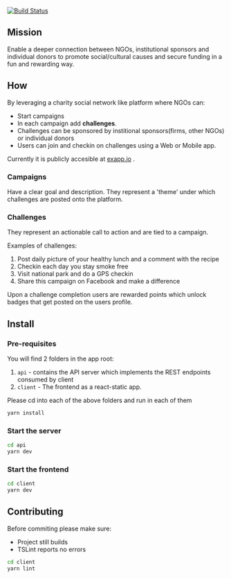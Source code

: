 [![Build Status](https://travis-ci.org/itforlife/exapp.svg?branch=master)](https://travis-ci.org/itforlife/exapp)

## Mission

Enable a deeper connection between NGOs, institutional sponsors and individual donors to promote social/cultural causes and secure funding in a fun and rewarding way.

## How

By leveraging a charity social network like platform where NGOs can:

-   Start campaigns
-   In each campaign add **challenges**.
-   Challenges can be sponsored by institional sponsors(firms, other NGOs) or individual donors
-   Users can join and checkin on challenges using a Web or Mobile app.

Currently it is publicly accesible at [exapp.io](exapp.io) .

### Campaigns

Have a clear goal and description. They represent a 'theme' under which challenges are posted onto the platform.

### Challenges

They represent an actionable call to action and are tied to a campaign.

Examples of challenges:

1.  Post daily picture of your healthy lunch and a comment with the recipe
2.  Checkin each day you stay smoke free
3.  Visit national park and do a GPS checkin
4.  Share this campaign on Facebook and make a difference

Upon a challenge completion users are rewarded points which unlock badges that get posted on the users profile.

## Install

### Pre-requisites

You will find 2 folders in the app root:

1.  `api` - contains the API server which implements the REST endpoints consumed by client
2.  `client` - The frontend as a react-static app.

Please cd into each of the above folders and run in each of them

```sh
yarn install
```

### Start the server

```sh
cd api
yarn dev
```

### Start the frontend

```sh
cd client
yarn dev
```

## Contributing

Before commiting please make sure:

-   Project still builds
-   TSLint reports no errors

```sh
cd client
yarn lint
```
